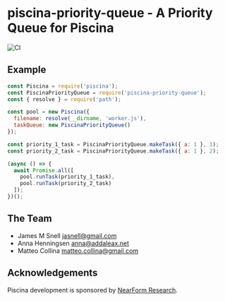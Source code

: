# piscina-priority-queue - A Priority Queue for Piscina

![CI](https://github.com/jasnell/piscina/workflows/CI/badge.svg)

## Example

```js
const Piscina = require('piscina');
const PiscinaPriorityQueue = require('piscina-priority-queue');
const { resolve } = require('path');

const pool = new Piscina({
  filename: resolve(__dirname, 'worker.js'),
  taskQueue: new PiscinaPriorityQueue()
});

const priority_1_task = PiscinaPriorityQueue.makeTask({ a: 1 }, 1);
const priority_2_task = PiscinaPriorityQueue.makeTask({ a: 1 }, 2);

(async () => {
  await Promise.all([
    pool.runTask(priority_1_task),
    pool.runTask(priority_2_task)
  ]);
})();
```

## The Team

* James M Snell <jasnell@gmail.com>
* Anna Henningsen <anna@addaleax.net>
* Matteo Collina <matteo.collina@gmail.com>

## Acknowledgements

Piscina development is sponsored by [NearForm Research][].

[NearForm Research]: https://www.nearform.com/research/
